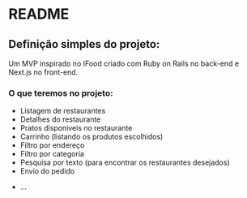# README

## Definição simples do projeto:

Um MVP inspirado no IFood criado com Ruby on Rails no back-end e Next.js no front-end.

### O que teremos no projeto:

- Listagem de restaurantes
- Detalhes do restaurante
- Pratos disponiveis no restaurante
- Carrinho (listando os produtos escolhidos)
- Filtro por endereço
- Filtro por categoria
- Pesquisa por texto (para encontrar os restaurantes desejados)
- Envio do pedido

* ...
